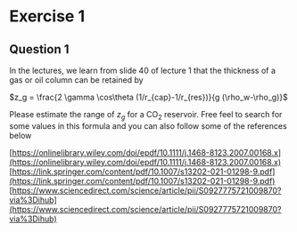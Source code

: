 # Exercise 1

## Question 1

In the lectures, we learn from slide 40 of lecture 1 that the thickness of a gas or oil column can be retained by

$z_g =  \frac{2 \gamma \cos\theta (1/r_{cap}-1/r_{res})}{g (\rho_w-\rho_g)}$


Please estimate the range of $z_g$ for a CO$_2$ reservoir. Free feel to search for some values in this formula and you can also follow some of the references below

[https://onlinelibrary.wiley.com/doi/epdf/10.1111/j.1468-8123.2007.00168.x](https://onlinelibrary.wiley.com/doi/epdf/10.1111/j.1468-8123.2007.00168.x)    
[https://link.springer.com/content/pdf/10.1007/s13202-021-01298-9.pdf](https://link.springer.com/content/pdf/10.1007/s13202-021-01298-9.pdf)    
[https://www.sciencedirect.com/science/article/pii/S0927775721009870?via%3Dihub](https://www.sciencedirect.com/science/article/pii/S0927775721009870?via%3Dihub)





